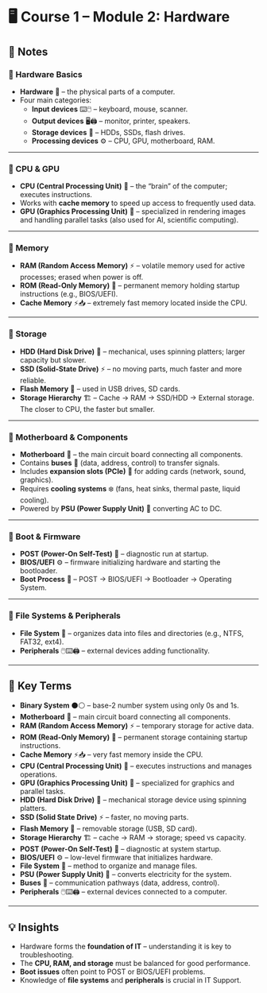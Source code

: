 # 🖥️ Course 1 – Module 2: Hardware

## 📝 Notes

### 🔹 Hardware Basics
- **Hardware** 🧩 – the physical parts of a computer.  
- Four main categories:  
  - **Input devices** ⌨️🖱️ – keyboard, mouse, scanner.  
  - **Output devices** 🖥️🖨️ – monitor, printer, speakers.  
  - **Storage devices** 💽 – HDDs, SSDs, flash drives.  
  - **Processing devices** ⚙️ – CPU, GPU, motherboard, RAM.  

---

### 🔹 CPU & GPU
- **CPU (Central Processing Unit)** 🧠 – the “brain” of the computer; executes instructions.  
- Works with **cache memory** to speed up access to frequently used data.  
- **GPU (Graphics Processing Unit)** 🎨 – specialized in rendering images and handling parallel tasks (also used for AI, scientific computing).  

---

### 🔹 Memory
- **RAM (Random Access Memory)** ⚡ – volatile memory used for active processes; erased when power is off.  
- **ROM (Read-Only Memory)** 💾 – permanent memory holding startup instructions (e.g., BIOS/UEFI).  
- **Cache Memory** ⚡📥 – extremely fast memory located inside the CPU.  

---

### 🔹 Storage
- **HDD (Hard Disk Drive)** 📀 – mechanical, uses spinning platters; larger capacity but slower.  
- **SSD (Solid-State Drive)** ⚡ – no moving parts, much faster and more reliable.  
- **Flash Memory** 🔋 – used in USB drives, SD cards.  
- **Storage Hierarchy** 🏗️ – Cache → RAM → SSD/HDD → External storage. The closer to CPU, the faster but smaller.  

---

### 🔹 Motherboard & Components
- **Motherboard** 🔗 – the main circuit board connecting all components.  
- Contains **buses** 🔀 (data, address, control) to transfer signals.  
- Includes **expansion slots (PCIe)** 🧩 for adding cards (network, sound, graphics).  
- Requires **cooling systems** ❄️ (fans, heat sinks, thermal paste, liquid cooling).  
- Powered by **PSU (Power Supply Unit)** 🔌 converting AC to DC.  

---

### 🔹 Boot & Firmware
- **POST (Power-On Self-Test)** 🧪 – diagnostic run at startup.  
- **BIOS/UEFI** ⚙️ – firmware initializing hardware and starting the bootloader.  
- **Boot Process** 🚀 – POST → BIOS/UEFI → Bootloader → Operating System.  

---

### 🔹 File Systems & Peripherals
- **File System** 📂 – organizes data into files and directories (e.g., NTFS, FAT32, ext4).  
- **Peripherals** 🖱️⌨️🖨️ – external devices adding functionality.  

---

## 📖 Key Terms

- **Binary System** ⚫⚪ – base-2 number system using only 0s and 1s.  
- **Motherboard** 🔗 – main circuit board connecting all components.  
- **RAM (Random Access Memory)** ⚡ – temporary storage for active data.  
- **ROM (Read-Only Memory)** 💾 – permanent storage containing startup instructions.  
- **Cache Memory** ⚡📥 – very fast memory inside the CPU.  
- **CPU (Central Processing Unit)** 🧠 – executes instructions and manages operations.  
- **GPU (Graphics Processing Unit)** 🎨 – specialized for graphics and parallel tasks.  
- **HDD (Hard Disk Drive)** 📀 – mechanical storage device using spinning platters.  
- **SSD (Solid State Drive)** ⚡ – faster, no moving parts.  
- **Flash Memory** 🔋 – removable storage (USB, SD card).  
- **Storage Hierarchy** 🏗️ – cache → RAM → storage; speed vs capacity.  
- **POST (Power-On Self-Test)** 🧪 – diagnostic at system startup.  
- **BIOS/UEFI** ⚙️ – low-level firmware that initializes hardware.  
- **File System** 📂 – method to organize and manage files.  
- **PSU (Power Supply Unit)** 🔌 – converts electricity for the system.  
- **Buses** 🔀 – communication pathways (data, address, control).  
- **Peripherals** 🖱️⌨️🖨️ – external devices connected to a computer.  

---

## 💡 Insights
- Hardware forms the **foundation of IT** – understanding it is key to troubleshooting.  
- The **CPU, RAM, and storage** must be balanced for good performance.  
- **Boot issues** often point to POST or BIOS/UEFI problems.  
- Knowledge of **file systems** and **peripherals** is crucial in IT Support.  
